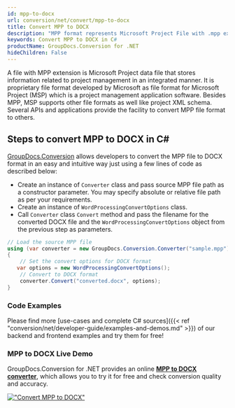 ```yaml
---
id: mpp-to-docx
url: conversion/net/convert/mpp-to-docx
title: Convert MPP to DOCX
description: "MPP format represents Microsoft Project File with .mpp extension. Learn how to convert MPP to DOCX file programmatically in C# language using GroupDocs.Conversion for .NET library."
keywords: Convert MPP to DOCX in C#
productName: GroupDocs.Conversion for .NET
hideChildren: False
---
```


A file with MPP extension is Microsoft Project data file that stores information related to project management in an integrated manner. It is proprietary file format developed by Microsoft as file format for Microsoft Project (MSP) which is a project management application software. Besides MPP, MSP supports other file formats as well like project XML schema. Several APIs and applications provide the facility to convert MPP file format to others.

## Steps to convert MPP to DOCX in C#

[GroupDocs.Conversion](https://products.groupdocs.com/conversion/net) allows developers to convert the MPP file to DOCX format in an easy and intuitive way just using a few lines of code as described below:

* Create an instance of `Converter` class and pass source MPP file path as a constructor parameter. You may specify absolute or relative file path as per your requirements. 
* Create an instance of `WordProcessingConvertOptions` class.
* Call `Converter` class `Convert` method and pass the filename for the converted DOCX file and the `WordProcessingConvertOptions` object from the previous step as parameters.

```csharp
// Load the source MPP file
using (var converter = new GroupDocs.Conversion.Converter("sample.mpp"))
{
    // Set the convert options for DOCX format
   var options = new WordProcessingConvertOptions();
    // Convert to DOCX format
    converter.Convert("converted.docx", options);
}
```

### Code Examples

Please find more [use-cases and complete C# sources]({{< ref "conversion/net/developer-guide/examples-and-demos.md" >}}) of our backend and frontend examples and try them for free!

### MPP to DOCX Live Demo

GroupDocs.Conversion for .NET provides an online [**MPP to DOCX converter**](https://products.groupdocs.app/conversion/mpp-to-docx), which allows you to try it for free and check conversion quality and accuracy.

[!["Convert MPP to DOCX"](conversion/net/images/convert-to-docx/convert-mpp-to-docx.png)](https://products.groupdocs.app/conversion/mpp-to-docx)